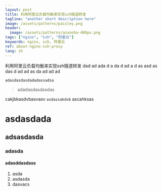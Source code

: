 ```yaml
---
layout: post
title: 利用阿里云负载均衡来实现ssh隧道转发
tagline: "another short description here"
image: /assets/patterns/paisley.png
header:
  image: /assets/patterns/asanoha-400px.png
tags: ["nginx", "ssh", "阿里云"]
keywords: nginx, ssh, 阿里云
ref: about-nginx-ssh-proxy
lang: zh
---
```


利用阿里云负载均衡来实现ssh隧道转发
dad
ad
ada
d
a
da
d
ad
a
d
as
asd
as
das
d
ad
ad
as
da
ad
ad
ad

```
adasdasdasdadadassadsa
```

> adadasdasdasdas

cakjbkasdvbasvasv `asdassakdvb` ascahksas

 # asdasdada
 ## adsasdasda
 ### adasda
 #### adasddasdass

 1. asda
 2. asdasda
 3. dasvacs